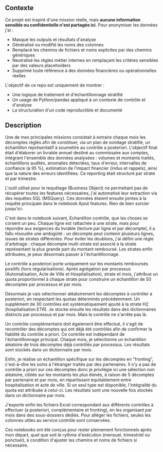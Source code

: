 ## Contexte

Ce projet est inspiré d'une mission réelle, mais **aucune information sensible ou confidentielle n'est partagée ici**. Pour anonymiser les données j'ai :
- Masqué les outputs et résultats d'analyse
- Généralisé ou modifié les noms des colonnes
- Remplacé les chemins de fichiers et noms explicites par des chemins génériques
- Neutralisé les règles métier internes en remplaçant les critères sensibles par des valeurs placeholders
- Supprimé toute référence à des données financières ou opérationnelles réelles

L'objectif de ce repo est uniquement de montrer :
- Une logique de traitement et d'échantillonnage stratifié
- Un usage de Python/pandas appliqué à un contexte de contrôle et d'analyse
- La structuration d'un code reproductible et documenté

## Description

Une de mes principales missions consistait à extraire chaque mois les décomptes réglés afin de constituer, via un plan de sondage stratifié, un échantillon représentatif à soumettre au contrôle a posteriori. L'objectif final était d'élaborer un livrable annuel destiné au commissaire aux comptes, intégrant l'ensemble des données analysées : volumes et montants traités, échantillons audités, anomalies détectées, taux d'erreur, intervalles de confiance (à 95 %), estimation de l'impact financier (indus et rappels), ainsi que la nature des erreurs identifiées. Ce reporting était structuré par strate et par trimestre.

L'outil utilisé pour le requêtage (Business Object) ne permettant pas de récupérer toutes les features nécessaires, j'ai automatisé leur extraction via des requêtes SQL (MSQuery). Ces données étaient ensuite jointes à la requête principale dans le notebook Ajout features. Rien de bien sorcier jusqu'ici.

C'est dans le notebook suivant, Echantillon contrôle, que les choses se corsent un peu. Chaque ligne est rattachée à une strate, mais pour répondre aux exigences du livrable (lecture par ligne et par décompte), il a fallu résoudre une ambigüité : un décompte peut contenir plusieurs lignes, issues de strates différentes. Pour éviter les doublons, j'ai défini une règle d'arbitrage : chaque décompte multi-strate est associé à la strate représentant la plus grande part du montant remboursé. Les strates enfin attribuées, je peux désormais passer à l'échantillonnage.

Le contrôle a posteriori porte uniquement sur les montants remboursés positifs (hors régularisations). Après agrégation par processus (Automatisation, Acte de Ville et Hospitalisation), strate et mois, j'attribue un quota proportionnel à chaque strate pour construire un échantillon de 50 décomptes par processus et par mois.

Désormais je vais sélectionner aléatoirement les décomptes à contrôler a posteriori, en respectant les quotas déterminés précédemment. Un supplément de 30 contrôles est systématiquement ajouté à la strate H2 (hospitalisation ETR). Je stocke ensuite les résultats dans des dictionnaires distincts par processus et par mois. Mais le contrôle ne s'arrête pas là.

Un contrôle complémentaire doit également être effectué, il s'agit de recontrôler des décomptes qui ont déjà été contrôlés afin de confirmer la fiabilité du contrôle a priori. Ce contrôle est indépendant de l'échantillonnage principal. Chaque mois, je sélectionne un échantillon aléatoire de trois décomptes déjà contrôlés par processus. Les résultats sont stockés dans un dictionnaire par mois.

Enfin, je réalise un échantillon spécifique sur les décomptes en "fronting", c'est-à-dire les soins à l'étranger traités par des partenaires. Il n'y a pas de contrôle a priori sur ces décomptes donc je privilégie ici une sélection non aléatoire, ciblée sur les montants les plus élevés, à raison de 5 décomptes par partenaire et par mois, en répartissant équitablement entre hospitalisation et acte de ville. Si un seul type est disponible, l'intégralité du quota est attribuée à celui-ci. Les résultats sont une nouvelle fois stockés dans un dictionnaire par mois.

J'exporte enfin les fichiers Excel correspondant aux différents contrôles à effectuer (a posteriori, complémentaire et fronting), en les organisant par mois dans des sous-dossiers dédiés. Pour alléger les fichiers, seules les colonnes utiles au service contrôle sont conservées.

Ces notebooks ont été conçus pour rester pleinement fonctionnels après mon départ, quel que soit le rythme d'exécution (mensuel, trimestriel ou ponctuel), à condition d'ajuster les chemins et noms de fichiers si nécessaire.
